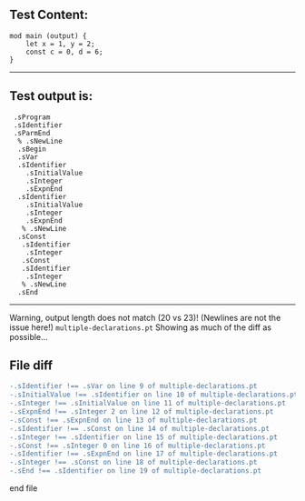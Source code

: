 
Test Content: 
-------------------------
```
mod main (output) {
    let x = 1, y = 2;
    const c = 0, d = 6;
}
```
------------------------
Test output is: 
-------------------------
```
 .sProgram
 .sIdentifier
 .sParmEnd
  % .sNewLine
  .sBegin
  .sVar
  .sIdentifier
    .sInitialValue
    .sInteger
    .sExpnEnd
  .sIdentifier
    .sInitialValue
    .sInteger
    .sExpnEnd
   % .sNewLine
  .sConst
   .sIdentifier
    .sInteger
   .sConst
   .sIdentifier
    .sInteger
   % .sNewLine
  .sEnd

```
------------------------
Warning, output length does not match (20 vs 23)!  (Newlines are not the issue here!) `multiple-declarations.pt`
Showing as much of the diff as possible...

File diff
-------------------------
```diff
-.sIdentifier !== .sVar on line 9 of multiple-declarations.pt
-.sInitialValue !== .sIdentifier on line 10 of multiple-declarations.pt
-.sInteger !== .sInitialValue on line 11 of multiple-declarations.pt
-.sExpnEnd !== .sInteger 2 on line 12 of multiple-declarations.pt
-.sConst !== .sExpnEnd on line 13 of multiple-declarations.pt
-.sIdentifier !== .sConst on line 14 of multiple-declarations.pt
-.sInteger !== .sIdentifier on line 15 of multiple-declarations.pt
-.sConst !== .sInteger 0 on line 16 of multiple-declarations.pt
-.sIdentifier !== .sExpnEnd on line 17 of multiple-declarations.pt
-.sInteger !== .sConst on line 18 of multiple-declarations.pt
-.sEnd !== .sIdentifier on line 19 of multiple-declarations.pt

```
end file

